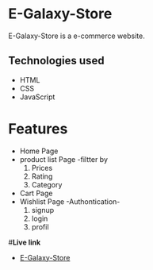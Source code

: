 
# E-Galaxy-Store

E-Galaxy-Store is a e-commerce website.
## Technologies used
 - HTML
- CSS
- JavaScript


# Features 
- Home Page
- product list Page -filtter by
    1. Prices 
    2. Rating
    3. Category
- Cart Page
- Wishlist Page
-Authontication- 
    1. signup
    2. login
    3. profil
    
#**Live link**
- [E-Galaxy-Store](https://e-galaxy-store.netlify.app/)


